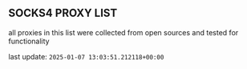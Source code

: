 ## SOCKS4 PROXY LIST

all proxies in this list were collected from open sources and tested for functionality

last update: `2025-01-07 13:03:51.212118+00:00`